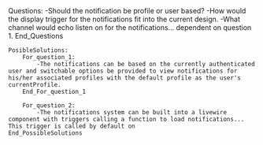 <notifcations-workflow>
    Questions:
        -Should the notification be profile or user based?
        -How would the display trigger for the notifications fit into the current design.
        -What channel would echo listen on for the notifications... dependent on question 1.
    End_Questions

    PosibleSolutions:
        For_question_1:
            -The notifications can be based on the currently authenticated user and switchable options be provided to view notifications for his/her associated profiles with the default profile as the user's currentProfile.
        End_For_question_1

        For_question_2:
            -The notifications system can be built into a livewire component with triggers calling a function to load notifications... This trigger is called by default on
    End_PossibleSolutions

</notifications-workflow>
